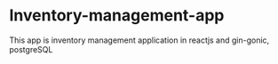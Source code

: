 # Inventory-management-app
This app is inventory management application in reactjs and gin-gonic, postgreSQL
